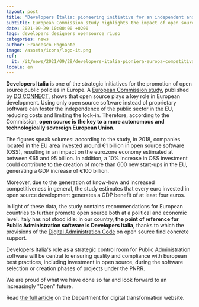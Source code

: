 ```yaml
---
layout: post
title: "Developers Italia: pioneering initiative for an independent and competitive digital Europe"
subtitle: European Commission study highlights the impact of open source software and hardware on the EU economy
date: 2021-09-29 10:00:00 +0200
tags: developers designers opensource riuso
categories: news
author: Francesco Pognante
image: /assets/icons/logo-it.png
ref:
  it: /it/news/2021/09/29/developers-italia-pioniera-europa-competitiva.md
locale: en
---
```


**Developers Italia** is one of the strategic initiatives for the promotion of open source public policies in Europe. A [European Commission study](https://digital-strategy.ec.europa.eu/en/library/study-about-impact-open-source-software-and-hardware-technological-independence-competitiveness-and), published by [DG CONNECT](https://ec.europa.eu/info/departments/communications-networks-content-and-technology_en), shows that open source plays a key role in European development. Using only open source software instead of proprietary software can foster the independence of the public sector in the EU, reducing costs and limiting the lock-in. Therefore, according to the Commission, **open source is the key to a more autonomous and technologically sovereign European Union**.

The figures speak volumes: according to the study, in 2018, companies located in the EU area invested around €1 billion in open source software (OSS), resulting in an impact on the eurozone economy estimated at between €65 and 95 billion. In addition, a 10% increase in OSS investment could contribute to the creation of more than 600 new start-ups in the EU, generating a GDP increase of €100 billion.

Moreover, due to the generation of know-how and increased competitiveness in general, the study estimates that every euro invested in open source development generates a GDP benefit of at least four euros.

In light of these data, the study contains recommendations for European countries to further promote open source both at a political and economic level. Italy has not stood idle: in our country, **the point of reference for Public Administration software is Developers Italia**, thanks to which the provisions of the [Digital Administration Code](https://www.agid.gov.it/it/agenzia/strategia-quadro-normativo/codice-amministrazione-digitale) on open source find concrete support.

Developers Italia's role as a strategic control room for Public Administration software will be central to ensuring quality and compliance with European best practices, including investment in open source, during the software selection or creation phases of projects under the PNRR.

We are proud of what we have done so far and look forward to an increasingly "Open" future.

Read [the full article](https://innovazione.gov.it/notizie/articoli/il-valore-dell-open-source-per-un-europa-digitale-indipendente-e-competitiva/) on the Department for digital transformation website.
